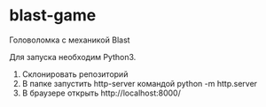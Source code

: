 # blast-game
Головоломка с механикой Blast

Для запуска необходим Python3.
1. Склонировать репозиторий
2. В папке запустить http-server командой python -m http.server
3. В браузере открыть http://localhost:8000/
